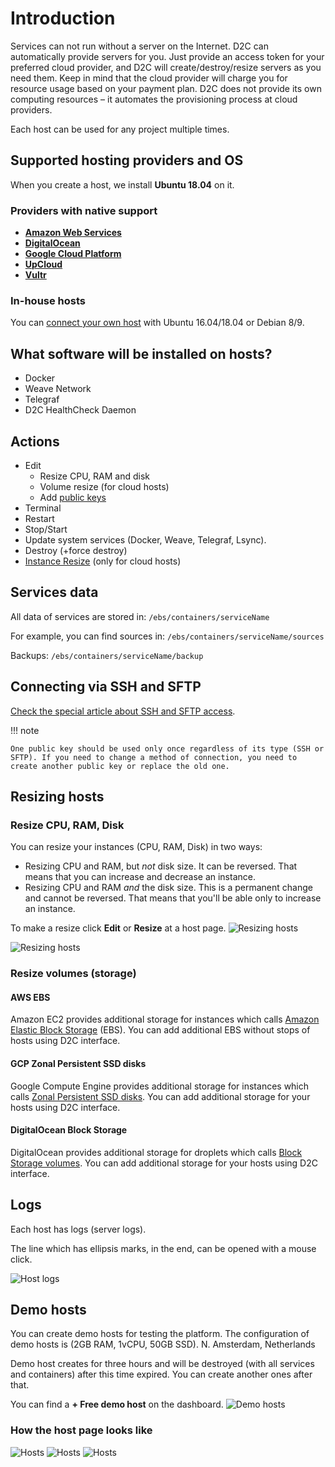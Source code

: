 # Introduction

Services can not run without a server on the Internet. D2C can automatically provide servers for you. Just provide an access token for your preferred cloud provider, and D2C will create/destroy/resize servers as you need them. Keep in mind that the cloud provider will charge you for resource usage based on your payment plan. D2C does not provide its own computing resources – it automates the provisioning process at cloud providers.

Each host can be used for any project multiple times.

## Supported hosting providers and OS

When you create a host, we install **Ubuntu 18.04** on it.

### Providers with native support

- [**Amazon Web Services**](/providers/cloud-providers/#amazon-web-services)
- [**DigitalOcean**](/providers/cloud-providers/#digitalocean)
- [**Google Cloud Platform**](/providers/cloud-providers/#google-cloud-platform)
- [**UpCloud**](/providers/cloud-providers/#upcloud)
- [**Vultr**](/providers/cloud-providers/#vultr)

### In-house hosts

You can [connect your own host](/hosts/connect-own-host) with Ubuntu 16.04/18.04 or Debian 8/9.

## What software will be installed on hosts?

- Docker
- Weave Network
- Telegraf
- D2C HealthCheck Daemon

## Actions

- Edit
    - Resize CPU, RAM and disk
    - Volume resize (for cloud hosts)
    - Add [public keys](/platform/ssh-sftp/)
- Terminal
- Restart
- Stop/Start
- Update system services (Docker, Weave, Telegraf, Lsync).
- Destroy (+force destroy)
- [Instance Resize](/platform/scaling/#vertical-scaling) (only for cloud hosts)

## Services data

All data of services are stored in:
`/ebs/containers/serviceName`

For example, you can find sources in:
`/ebs/containers/serviceName/sources`

Backups:
`/ebs/containers/serviceName/backup`

## Connecting via SSH and SFTP

[Check the special article about SSH and SFTP access](/platform/ssh-sftp/).

!!! note

    One public key should be used only once regardless of its type (SSH or SFTP). If you need to change a method of connection, you need to create another public key or replace the old one.

## Resizing hosts

### Resize CPU, RAM, Disk

You can resize your instances (CPU, RAM, Disk) in two ways:

- Resizing CPU and RAM, but *not* disk size. It can be reversed. That means that you can increase and decrease an instance.
- Resizing CPU and RAM *and* the disk size. This is a permanent change and cannot be reversed. That means that you'll be able only to increase an instance.

To make a resize click **Edit** or **Resize** at a host page.
![Resizing hosts](../img/new_interface/resizing_host.png)

![Resizing hosts](../img/new_interface/resize_host_window.png)

### Resize volumes (storage)

#### AWS EBS

Amazon EC2 provides additional storage for instances which calls [Amazon Elastic Block Storage](https://aws.amazon.com/ebs/?nc1=h_ls) (EBS). You can add additional EBS without stops of hosts using D2C interface.

#### GCP Zonal Persistent SSD disks

Google Compute Engine provides additional storage for instances which calls [Zonal Persistent SSD disks](https://cloud.google.com/compute/docs/disks/#pdspecs). You can add additional storage for your hosts using D2C interface.

#### DigitalOcean Block Storage

DigitalOcean provides additional storage for droplets which calls [Block Storage volumes](https://www.digitalocean.com/docs/volumes/). You can add additional storage for your hosts using D2C interface.

## Logs

Each host has logs (server logs).

The line which has ellipsis marks, in the end, can be opened with a mouse click.

![Host logs](../img/new_interface/host_logs.png)

## Demo hosts

You can create demo hosts for testing the platform.
The configuration of demo hosts is (2GB RAM, 1vCPU, 50GB SSD).
N. Amsterdam, Netherlands

Demo host creates for three hours and will be destroyed (with all services and containers) after this time expired. You can create another ones after that.

You can find a **+ Free demo host** on the dashboard.
![Demo hosts](../img/new_interface/demo_host.png)

### How the host page looks like

![Hosts](../img/new_interface/host_page.png)
![Hosts](../img/new_interface/host_page_2.png)
![Hosts](../img/new_interface/host_metrics.png)
